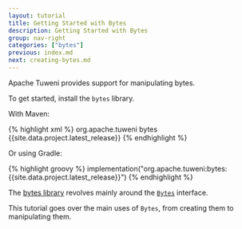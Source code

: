 ```yaml
---
layout: tutorial
title: Getting Started with Bytes
description: Getting Started with Bytes
group: nav-right
categories: ["bytes"]
previous: index.md
next: creating-bytes.md
---
```

Apache Tuweni provides support for manipulating bytes.

To get started, install the `bytes` library.

With Maven:

{% highlight xml %}
<dependency>
  <groupId>org.apache.tuweni</groupId>
  <artifactId>bytes</artifactId>
  <version>{{site.data.project.latest_release}}</version>
</dependency>
{% endhighlight %}

Or using Gradle:

{% highlight groovy %}
implementation("org.apache.tuweni:bytes:{{site.data.project.latest_release}}")
{% endhighlight %}

The [bytes library](/docs/org.apache.tuweni.bytes/index.html) revolves mainly around the [`Bytes`](/docs/org.apache.tuweni.bytes/-bytes/index.html) interface.

This tutorial goes over the main uses of `Bytes`, from creating them to manipulating them.

